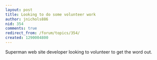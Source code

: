 ```yaml
---
layout: post
title: Looking to do some volunteer work
author: jnichols886
nid: 354
comments: true
redirect_from: /forum/topics/354/
created: 1290004800
---
```

<p>Superman web site developer looking to volunteer to get the word out.</p>
